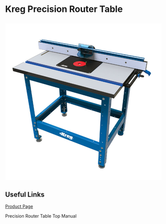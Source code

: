 # Kreg Precision Router Table

## ![](<../.gitbook/assets/image (1).png>)

## Useful Links

[Product Page](https://www.kregtool.com/shop/routing/routing-systems/precision-router-table-system/PRS1045.html)

Precision Router Table Top Manual



